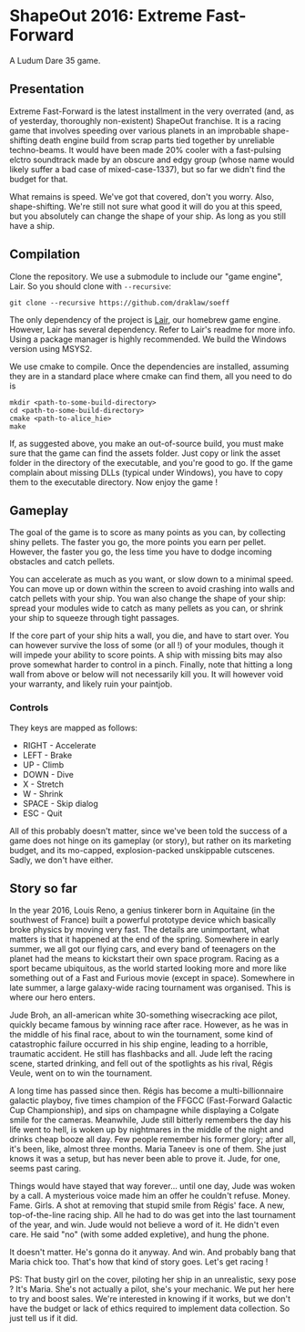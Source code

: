 # ShapeOut 2016: Extreme Fast-Forward

A Ludum Dare 35 game.

## Presentation

Extreme Fast-Forward is the latest installment in the very overrated (and, as of yesterday, thoroughly non-existent) ShapeOut franchise. It is a racing game that involves speeding over various planets in an improbable shape-shifting death engine build from scrap parts tied together by unreliable techno-beams. It would have been made 20% cooler with a fast-pulsing elctro soundtrack made by an obscure and edgy group (whose name would likely suffer a bad case of mixed-case-1337), but so far we didn't find the budget for that.

What remains is speed. We've got that covered, don't you worry. Also, shape-shifting. We're still not sure what good it will do you at this speed, but you absolutely can change the shape of your ship. As long as you still have a ship.

## Compilation

Clone the repository. We use a submodule to include our "game engine", Lair. So you should clone with `--recursive`:
```
git clone --recursive https://github.com/draklaw/soeff
```

The only dependency of the project is [Lair](https://github.com/draklaw/lair), our homebrew game engine. However, Lair has several dependency. Refer to Lair's readme for more info. Using a package manager is highly recommended. We build the Windows version using MSYS2.

We use cmake to compile. Once the dependencies are installed, assuming they are in a standard place where cmake can find them, all you need to do is
```
mkdir <path-to-some-build-directory>
cd <path-to-some-build-directory>
cmake <path-to-alice_hie>
make
```

If, as suggested above, you make an out-of-source build, you must make sure that the game can find the assets folder. Just copy or link the asset folder in the directory of the executable, and you're good to go. If the game complain about missing DLLs (typical under Windows), you have to copy them to the executable directory. Now enjoy the game !

## Gameplay

The goal of the game is to score as many points as you can, by collecting shiny pellets. The faster you go, the more points you earn per pellet. However, the faster you go, the less time you have to dodge incoming obstacles and catch pellets.

You can accelerate as much as you want, or slow down to a minimal speed. You can move up or down within the screen to avoid crashing into walls and catch pellets with your ship. You wan also change the shape of your ship: spread your modules wide to catch as many pellets as you can, or shrink your ship to squeeze through tight passages.

If the core part of your ship hits a wall, you die, and have to start over. You can however survive the loss of some (or all !) of your modules, though it will impede your ability to score points. A ship with missing bits may also prove somewhat harder to control in a pinch. Finally, note that hitting a long wall from above or below will not necessarily kill you. It will however void your warranty, and likely ruin your paintjob.

### Controls

They keys are mapped as follows:
* RIGHT - Accelerate
* LEFT - Brake
* UP - Climb
* DOWN - Dive
* X - Stretch
* W - Shrink
* SPACE - Skip dialog
* ESC - Quit

All of this probably doesn't matter, since we've been told the success of a game does not hinge on its gameplay (or story), but rather on its marketing budget, and its mo-capped, explosion-packed unskippable cutscenes. Sadly, we don't have either.

## Story so far

In the year 2016, Louis Reno, a genius tinkerer born in Aquitaine (in the southwest of France) built a powerful prototype device which basically broke physics by moving very fast. The details are unimportant, what matters is that it happened at the end of the spring. Somewhere in early summer, we all got our flying cars, and every band of teenagers on the planet had the means to kickstart their own space program. Racing as a sport became ubiquitous, as the world started looking more and more like something out of a Fast and Furious movie (except in space). Somewhere in late summer, a large galaxy-wide racing tournament was organised. This is where our hero enters.

Jude Broh, an all-american white 30-something wisecracking ace pilot, quickly became famous by winning race after race. However, as he was in the middle of his final race, about to win the tournament, some kind of catastrophic failure occurred in his ship engine, leading to a horrible, traumatic accident. He still has flashbacks and all. Jude left the racing scene, started drinking, and fell out of the spotlights as his rival, Régis Veule, went on to win the tournament.

A long time has passed since then. Régis has become a multi-billionnaire galactic playboy, five times champion of the FFGCC (Fast-Forward Galactic Cup Championship), and sips on champagne while displaying a Colgate smile for the cameras. Meanwhile, Jude still bitterly remembers the day his life went to hell, is woken up by nightmares in the middle of the night and drinks cheap booze all day. Few people remember his former glory; after all, it's been, like, almost three months. Maria Taneev is one of them. She just knows it was a setup, but has never been able to prove it. Jude, for one, seems past caring.

Things would have stayed that way forever... until one day, Jude was woken by a call. A mysterious voice made him an offer he couldn't refuse. Money. Fame. Girls. A shot at removing that stupid smile from Régis' face. A new, top-of-the-line racing ship. All he had to do was get into the last tournament of the year, and win. Jude would not believe a word of it. He didn't even care. He said "no" (with some added expletive), and hung the phone.

It doesn't matter. He's gonna do it anyway. And win. And probably bang that Maria chick too. That's how that kind of story goes. Let's get racing !

PS: That busty girl on the cover, piloting her ship in an unrealistic, sexy pose ? It's Maria. She's not actually a pilot, she's your mechanic. We put her here to try and boost sales. We're interested in knowing if it works, but we don't have the budget or lack of ethics required to implement data collection. So just tell us if it did.
